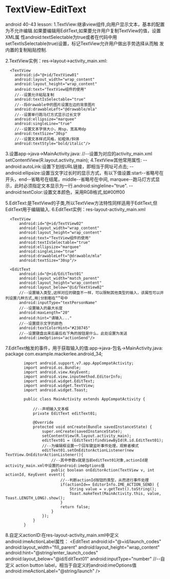 # TextView-EditText

android 40-43 lesson:
1.TextView:继承view组件,向用户显示文本，基本的配置为不允许编辑.如果要编辑用EditText,如果要允许用户复制TextView的值，设置XML属             性android:textSelectable为true或者在代码中用setTextIsSelectable(true)设置，标记TextView允许用户做出手势选择从而触             发内置的复制粘贴控制.
            
2.TextView实例：res->layout->activity_main.xml:
  <?xml version="1.0" encoding="utf-8"?>
  <RelativeLayout xmlns:android="http://schemas.android.com/apk/res/android"
      xmlns:tools="http://schemas.android.com/tools"
      android:layout_width="match_parent"
      android:layout_height="match_parent"
      android:paddingBottom="@dimen/activity_vertical_margin"
      android:paddingLeft="@dimen/activity_horizontal_margin"
      android:paddingRight="@dimen/activity_horizontal_margin"
      android:paddingTop="@dimen/activity_vertical_margin"
      tools:context="com.example.mackerlee.android_34.MainActivity">
  
      <TextView
        android:id="@+id/TextView01"
        android:layout_width="wrap_content"
        android:layout_height="wrap_content"
        android:text="TextView组件的使用"
        //--设置允许粘贴复制
        android:textIsSelectable="true"
        //--将drawable中的图片设置左边的背景图片
        android:drawableLeft="@drawable/mla"
        //--设置单行跑马灯方式显示过长文字
        android:ellipsize="marquee"
        android:singleLine="true"
        //--设置文本字体大小，用sp，宽高用dp
        android:textSize="30sp"
        //--设置文本样式风格，如粗体/斜体
        android:textStyle="bold/italic"/>
  </RelativeLayout>
  
  3.设置app->java->MainActivity.java:
    //--设置为对应的activity_main.xml
    setContentView(R.layout.activity_main); 
  4.TextView其他常用属性:
    --android:autoLink:设置下划线URL链接，即相当于网址可点击;
    --android:ellipsize:设置当文字过长时的显示方式，有以下值设置:start--省略号在开头，end--省略号在结尾，middle--省略号在中间,                     marquee--跑马灯方式显示，此时必须指定文本显示为一行.android:singleline="true".
    --android:textColor:设置文本颜色，采用RGB格式,如#00ff00
  
  5.EditText:是TextView的子类,所以TextView方法特性同样适用于EditText,但EditText用于编辑输入.
  6.EditText实例：res-layout-activity_main.xml
  <?xml version="1.0" encoding="utf-8"?>
  <RelativeLayout xmlns:android="http://schemas.android.com/apk/res/android"
      xmlns:tools="http://schemas.android.com/tools"
      android:layout_width="match_parent"
      android:layout_height="match_parent"
      android:paddingBottom="@dimen/activity_vertical_margin"
      android:paddingLeft="@dimen/activity_horizontal_margin"
      android:paddingRight="@dimen/activity_horizontal_margin"
      android:paddingTop="@dimen/activity_vertical_margin"
      tools:context="com.example.mackerlee.android_34.MainActivity">
  
      <TextView
          android:id="@+id/TextView02"
          android:layout_width="wrap_content"
          android:layout_height="wrap_content"
          android:text="TextView组件的使用"
          android:textIsSelectable="true"
          android:ellipsize="marquee"
          android:singleLine="true"
          android:drawableLeft="@drawable/mla"
          android:textSize="30sp"/>
  
      <EditText
          android:id="@+id/EditText01"
          android:layout_width="match_parent"
          android:layout_height="wrap_content"
          android:layout_below="@id/TextView02"
          //--设置输入类型,这样对应的键盘不一样，可以限制其他类型的输入，该属性可以并列设置几种方式,用|分割都在“”号中
          android:inputType="textPersonName"
          //--设置输入的最大长度
          android:maxLength="20"
          android:hint="请输入..."
          //--设置提示文字的颜色
          android:textColorHint="#238745"
          //--设置键盘出来后最后右下角的按钮是什么，此处设置为发送
          android:imeOptions="actionSend"/>
  
  </RelativeLayout>

7.EditText触发的事件，用于获取输入的值:app->java-包名->MainActivity.java:
            package com.example.mackerlee.android_34;
            
            import android.support.v7.app.AppCompatActivity;
            import android.os.Bundle;
            import android.view.KeyEvent;
            import android.view.inputmethod.EditorInfo;
            import android.widget.EditText;
            import android.widget.TextView;
            import android.widget.Toast;
            
            public class MainActivity extends AppCompatActivity {
            
                //--声明输入文本框
                private EditText editText01;
            
                @Override
                protected void onCreate(Bundle savedInstanceState) {
                    super.onCreate(savedInstanceState);
                    setContentView(R.layout.activity_main);
                    editText01 = (EditText)findViewById(R.id.EditText01);
                    //--为编辑框设置一个回车键监听事件处理，观察者模式
                    editText01.setOnEditorActionListener(new TextView.OnEditorActionListener(){
                        //--其中参数v就是当前editText01对象,actionId是activity_main.xml中设置的android:imeOptions值
                        public boolean onEditorAction(TextView v, int actionId, KeyEvent event){
                            //--判断actionId按钮的类型，从而进行事件处理
                            if(actionId== EditorInfo.IME_ACTION_SEND) {
                                String value = v.getText().toString();
                                Toast.makeText(MainActivity.this, value, Toast.LENGTH_LONG).show();
                            }
                            return false;
                        }
                    });
                }
            }
8.自定义actionID:在res-layout-activity_main.xml中定义android:imeActionLabel属性：
            <EditText
                    android:id="@+id/launch_codes"
                    android:layout_width="fill_parent"
                    android:layout_height="wrap_content"
                    android:hint="@string/enter_launch_codes"
                    android:layout_below="@id/EditText01"
                    android:inputType="number"
                    //--自定义 action button label，相当于自定义的android:imeOptions值
                    android:imeActionLabel="@string/launch" />
                    
